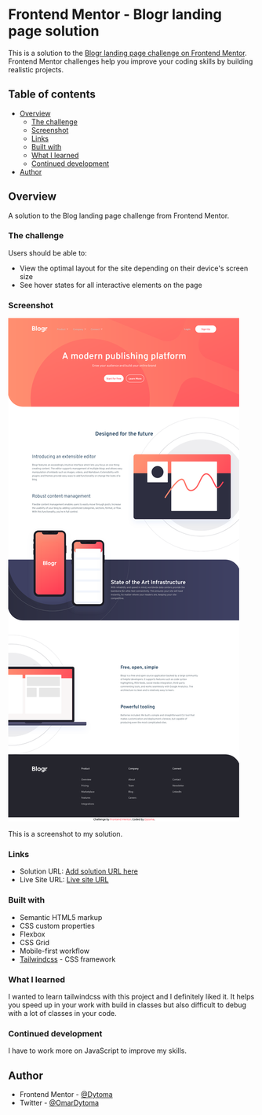 # Frontend Mentor - Blogr landing page solution

This is a solution to the [Blogr landing page challenge on Frontend Mentor](https://www.frontendmentor.io/challenges/blogr-landing-page-EX2RLAApP). Frontend Mentor challenges help you improve your coding skills by building realistic projects. 

## Table of contents

- [Overview](#overview)
  - [The challenge](#the-challenge)
  - [Screenshot](#screenshot)
  - [Links](#links)
  - [Built with](#built-with)
  - [What I learned](#what-i-learned)
  - [Continued development](#continued-development)
- [Author](#author)


## Overview

A solution to the Blog landing page challenge from Frontend Mentor.

### The challenge

Users should be able to:

- View the optimal layout for the site depending on their device's screen size
- See hover states for all interactive elements on the page

### Screenshot

![](images/blog-landing-page-edit.png)

This is a screenshot to my solution.


### Links

- Solution URL: [Add solution URL here](https://your-solution-url.com)
- Live Site URL: [Live site URL](https://github.com/Dytoma/blog-landing-page)

### Built with

- Semantic HTML5 markup
- CSS custom properties
- Flexbox
- CSS Grid
- Mobile-first workflow
- [Tailwindcss](https://tailwindcss.com/docs/installation) - CSS framework


### What I learned

I wanted to learn tailwindcss with this project and I definitely liked it. It helps you speed up in your work with build in classes but also difficult to debug with a lot of classes in your code.

### Continued development

I have to work more on JavaScript to improve my skills.

## Author

- Frontend Mentor - [@Dytoma](https://www.frontendmentor.io/profile/Dytoma)
- Twitter - [@OmarDytoma](https://www.twitter.com/OmarDytoma)


